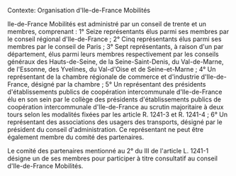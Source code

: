 Contexte: Organisation          d'Ile-de-France Mobilités

Ile-de-France Mobilités est administré par un conseil de trente et un membres, comprenant : 1° Seize représentants élus parmi ses membres par le conseil régional d'Ile-de-France ; 2° Cinq représentants élus parmi ses membres par le conseil de Paris ; 3° Sept représentants, à raison d'un par département, élus parmi leurs membres respectivement par les conseils généraux des Hauts-de-Seine, de la Seine-Saint-Denis, du Val-de-Marne, de l'Essonne, des Yvelines, du Val-d'Oise et de Seine-et-Marne ; 4° Un représentant de la chambre régionale de commerce et d'industrie d'Ile-de-France, désigné par la chambre ; 5° Un représentant des présidents d'établissements publics de coopération intercommunale d'Ile-de-France élu en son sein par le collège des présidents d'établissements publics de coopération intercommunale d'Ile-de-France au scrutin majoritaire à deux tours selon les modalités fixées par les article R. 1241-3 et R. 1241-4 ; 6° Un représentant des associations des usagers des transports, désigné par le président du conseil d'administration. Ce représentant ne peut être également membre du comité des partenaires.

Le comité des partenaires mentionné au 2° du III de l'article L. 1241-1 désigne un de ses membres pour participer à titre consultatif au conseil d'Ile-de-France Mobilités.
